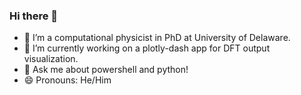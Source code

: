 ### Hi there 👋

- 🔭 I’m a computational physicist in PhD at University of Delaware. 
- 🌱 I’m currently working on a plotly-dash app for DFT output visualization. 
- 💬 Ask me about powershell and python! 
- 😄 Pronouns: He/Him
